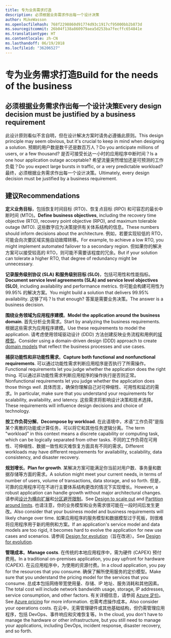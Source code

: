 ```yaml
---
title: 专为业务需求打造
description: 必须根据业务需求作出每一个设计决策
author: MikeWasson
ms.openlocfilehash: 768f2298860d91774d93c1917cf95000bb2b873d
ms.sourcegitcommit: 26b04f138a860979aea5d253ba7fecffc654841e
ms.translationtype: HT
ms.contentlocale: zh-CN
ms.lasthandoff: 06/19/2018
ms.locfileid: "36206527"
---
```

# <a name="build-for-the-needs-of-the-business"></a><span data-ttu-id="9f422-103">专为业务需求打造</span><span class="sxs-lookup"><span data-stu-id="9f422-103">Build for the needs of the business</span></span>

## <a name="every-design-decision-must-be-justified-by-a-business-requirement"></a><span data-ttu-id="9f422-104">必须根据业务需求作出每一个设计决策</span><span class="sxs-lookup"><span data-stu-id="9f422-104">Every design decision must be justified by a business requirement</span></span>

<span data-ttu-id="9f422-105">此设计原则看似不言自明，但在设计解决方案时请务必遵循此原则。</span><span class="sxs-lookup"><span data-stu-id="9f422-105">This design principle may seem obvious, but it's crucial to keep in mind when designing a solution.</span></span> <span data-ttu-id="9f422-106">预期的用户数是数千还是数百万人？</span><span class="sxs-lookup"><span data-stu-id="9f422-106">Do you anticipate millions of users, or a few thousand?</span></span> <span data-ttu-id="9f422-107">是否可接受长达一小时的应用程序中断时间？</span><span class="sxs-lookup"><span data-stu-id="9f422-107">Is a one hour application outage acceptable?</span></span> <span data-ttu-id="9f422-108">希望流量突然增加还是可预测的工作负载？</span><span class="sxs-lookup"><span data-stu-id="9f422-108">Do you expect large bursts in traffic, or a very predictable workload?</span></span> <span data-ttu-id="9f422-109">最终，必须根据业务需求作出每一个设计决策。</span><span class="sxs-lookup"><span data-stu-id="9f422-109">Ultimately, every design decision must be justified by a business requirement.</span></span> 

## <a name="recommendations"></a><span data-ttu-id="9f422-110">建议</span><span class="sxs-lookup"><span data-stu-id="9f422-110">Recommendations</span></span>

<span data-ttu-id="9f422-111">**定义业务目标**，包括恢复时间目标 (RTO)、恢复点目标 (RPO) 和可容忍的最长中断时间 (MTO)。</span><span class="sxs-lookup"><span data-stu-id="9f422-111">**Define business objectives**, including the recovery time objective (RTO), recovery point objective (RPO), and maximum tolerable outage (MTO).</span></span> <span data-ttu-id="9f422-112">这些数字应为决策提供有关体系结构的信息。</span><span class="sxs-lookup"><span data-stu-id="9f422-112">These numbers should inform decisions about the architecture.</span></span> <span data-ttu-id="9f422-113">例如，若要实现较低的 RTO，可能会向次要区域实施自动故障转移。</span><span class="sxs-lookup"><span data-stu-id="9f422-113">For example, to achieve a low RTO, you might implement automated failover to a secondary region.</span></span> <span data-ttu-id="9f422-114">但如果你的解决方案可以接受较高的 RTO，则可能不需要该程度的冗余。</span><span class="sxs-lookup"><span data-stu-id="9f422-114">But if your solution can tolerate a higher RTO, that degree of redundancy might be unnecessary.</span></span>

<span data-ttu-id="9f422-115">**记录服务级别协议 (SLA) 和服务级别目标 (SLO)**，包括可用性和性能指标。</span><span class="sxs-lookup"><span data-stu-id="9f422-115">**Document service level agreements (SLA) and service level objectives (SLO)**, including availability and performance metrics.</span></span> <span data-ttu-id="9f422-116">你可能会构建可用性为 99.95% 的解决方案。</span><span class="sxs-lookup"><span data-stu-id="9f422-116">You might build a solution that delivers 99.95% availability.</span></span> <span data-ttu-id="9f422-117">这够了吗？</span><span class="sxs-lookup"><span data-stu-id="9f422-117">Is that enough?</span></span> <span data-ttu-id="9f422-118">答案是需要业务决策。</span><span class="sxs-lookup"><span data-stu-id="9f422-118">The answer is a business decision.</span></span> 

<span data-ttu-id="9f422-119">**围绕业务领域为应用程序建模**。</span><span class="sxs-lookup"><span data-stu-id="9f422-119">**Model the application around the business domain**.</span></span> <span data-ttu-id="9f422-120">首先分析业务需求。</span><span class="sxs-lookup"><span data-stu-id="9f422-120">Start by analyzing the business requirements.</span></span> <span data-ttu-id="9f422-121">根据这些需求为应用程序建模。</span><span class="sxs-lookup"><span data-stu-id="9f422-121">Use these requirements to model the application.</span></span> <span data-ttu-id="9f422-122">请考虑使用领域驱动设计 (DDD) 方法创建反映业务流程和用例的[域模型][domain-model]。</span><span class="sxs-lookup"><span data-stu-id="9f422-122">Consider using a domain-driven design (DDD) approach to create [domain models][domain-model] that reflect the business processes and use cases.</span></span> 

<span data-ttu-id="9f422-123">**捕获功能性和非功能性需求**。</span><span class="sxs-lookup"><span data-stu-id="9f422-123">**Capture both functional and nonfunctional requirements**.</span></span> <span data-ttu-id="9f422-124">可以通过功能性需求判断应用程序是否执行了所需操作。</span><span class="sxs-lookup"><span data-stu-id="9f422-124">Functional requirements let you judge whether the application does the right thing.</span></span> <span data-ttu-id="9f422-125">可以通过非功能性需求判断应用程序的操作执行是否则正常。</span><span class="sxs-lookup"><span data-stu-id="9f422-125">Nonfunctional requirements let you judge whether the application does those things *well*.</span></span> <span data-ttu-id="9f422-126">具体而言，确保你理解自己对可伸缩性、可用性和延迟的需求。</span><span class="sxs-lookup"><span data-stu-id="9f422-126">In particular, make sure that you understand your requirements for scalability, availability, and latency.</span></span> <span data-ttu-id="9f422-127">这些需求将影响设计决策和技术选择。</span><span class="sxs-lookup"><span data-stu-id="9f422-127">These requirements will influence design decisions and choice of technology.</span></span>

<span data-ttu-id="9f422-128">**按工作负荷分解**。</span><span class="sxs-lookup"><span data-stu-id="9f422-128">**Decompose by workload**.</span></span> <span data-ttu-id="9f422-129">在此语境中，术语“工作负荷”是指某个离散的功能或计算任务，可以将它和其他任务逻辑分离。</span><span class="sxs-lookup"><span data-stu-id="9f422-129">The term "workload" in this context means a discrete capability or computing task, which can be logically separated from other tasks.</span></span> <span data-ttu-id="9f422-130">不同的工作负荷在可用性、可伸缩性、数据一致性和灾难恢复方面具有不同的需求。</span><span class="sxs-lookup"><span data-stu-id="9f422-130">Different workloads may have different requirements for availability, scalability, data consistency, and disaster recovery.</span></span> 

<span data-ttu-id="9f422-131">**规划增长**。</span><span class="sxs-lookup"><span data-stu-id="9f422-131">**Plan for growth**.</span></span> <span data-ttu-id="9f422-132">某解决方案可能满足你当前对用户数、事务量和数据存储等方面的需求。</span><span class="sxs-lookup"><span data-stu-id="9f422-132">A solution might meet your current needs, in terms of number of users, volume of transactions, data storage, and so forth.</span></span> <span data-ttu-id="9f422-133">但是，可靠的应用程序可在不进行主要体系结构更改的情况下实现增长。</span><span class="sxs-lookup"><span data-stu-id="9f422-133">However, a robust application can handle growth without major architectural changes.</span></span> <span data-ttu-id="9f422-134">请参阅[设计为横向扩展](scale-out.md)和[分区避开限制](partition.md)。</span><span class="sxs-lookup"><span data-stu-id="9f422-134">See [Design to scale out](scale-out.md) and [Partition around limits](partition.md).</span></span> <span data-ttu-id="9f422-135">也请注意，你的业务模型和业务需求很可能在一段时间后发生更改。</span><span class="sxs-lookup"><span data-stu-id="9f422-135">Also consider that your business model and business requirements will likely change over time.</span></span> <span data-ttu-id="9f422-136">如果应用程序的服务模型和数据模型过于死板，则很难将应用程序用于新的用例和方案。</span><span class="sxs-lookup"><span data-stu-id="9f422-136">If an application's service model and data models are too rigid, it becomes hard to evolve the application for new use cases and scenarios.</span></span> <span data-ttu-id="9f422-137">请参阅 [Design for evolution](design-for-evolution.md)（旨在改进）。</span><span class="sxs-lookup"><span data-stu-id="9f422-137">See [Design for evolution](design-for-evolution.md).</span></span>

<span data-ttu-id="9f422-138">**管理成本**。</span><span class="sxs-lookup"><span data-stu-id="9f422-138">**Manage costs**.</span></span> <span data-ttu-id="9f422-139">在传统的本地应用程序中，需为硬件 (CAPEX) 预付费用。</span><span class="sxs-lookup"><span data-stu-id="9f422-139">In a traditional on-premises application, you pay upfront for hardware (CAPEX).</span></span> <span data-ttu-id="9f422-140">在云应用程序中，为使用的资源付费。</span><span class="sxs-lookup"><span data-stu-id="9f422-140">In a cloud application, you pay for the resources that you consume.</span></span> <span data-ttu-id="9f422-141">确保了解所使用服务的定价模型。</span><span class="sxs-lookup"><span data-stu-id="9f422-141">Make sure that you understand the pricing model for the services that you consume.</span></span> <span data-ttu-id="9f422-142">总成本包括网络带宽使用量、存储、IP 地址、服务消耗和其他因素。</span><span class="sxs-lookup"><span data-stu-id="9f422-142">The total cost will include network bandwidth usage, storage, IP addresses, service consumption, and other factors.</span></span> <span data-ttu-id="9f422-143">有关详细信息，请参阅 [Azure 定价][pricing]。</span><span class="sxs-lookup"><span data-stu-id="9f422-143">See [Azure pricing][pricing] for more information.</span></span> <span data-ttu-id="9f422-144">也需考虑操作成本。</span><span class="sxs-lookup"><span data-stu-id="9f422-144">Also consider your operations costs.</span></span> <span data-ttu-id="9f422-145">在云中，无需管理硬件或其他基础结构，但仍需管理应用程序，包括 DevOps、事件响应和灾难恢复等。</span><span class="sxs-lookup"><span data-stu-id="9f422-145">In the cloud, you don't have to manage the hardware or other infrastructure, but you still need to manage your applications, including DevOps, incident response, disaster recovery, and so forth.</span></span> 

[domain-model]: https://martinfowler.com/eaaCatalog/domainModel.html
[pricing]: https://azure.microsoft.com/pricing/
